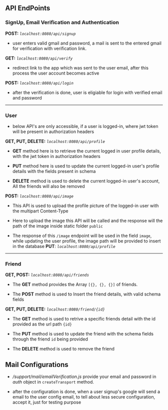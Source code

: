 ## **API EndPoints**

### **SignUp, Email Verification and Authentication**

**POST:** *`localhost:8080/api/signup`* 

- user enters valid gmail and password, a mail is sent to the entered gmail for verification with verification link.

**GET:** *`localhost:8080/api/verify`*

- redirect link to the app which was sent to the user email, after this process the user account becomes active

**POST:** *`localhost:8080/api/login`*

- after the verification is done, user is eligiable for login with verified email and password

----------

### **User**

- below API's are only accessible, if a user is logged-in, where jwt token will be present in authorization headers

**GET, PUT, DELETE:** *`localhost:8080/api/profile`*

- **GET** method here is to retrieve the current logged in user profile details, with the jwt token in authorization headers

-  **PUT** method here is used to update the current logged-in user's profile details with the fields present in schema

- **DELETE** method is used to delete the current logged-in user's account, All the friends will also be removed

**POST:** *`localhost:8080/api/image`*

- This API is used to upload the profile picture of the logged-in user with the multipart Content-Type

- Here to upload the image this API will be called and the response will the  path of the image inside static folder `public`

- The response of this `/image` endpoint will be used in the field `image`, while updating the user profile, the image path will be provided to insert in the database **PUT**: *`localhost:8080/api/profile`*


-------


### **Friend**

**GET, POST:** *`localhost:8080/api/friends`*

- The **GET** method provides the Array `[{}, {}, {}]` of friends.

- The **POST** method is used to Insert the friend details, with valid schema fields

**GET, PUT, DELETE:** *`localhost:8080/friend/{id}`*

- The **GET** method is used to retrive a specific friends detail with the id provided as the url path `{id}`

- The **PUT** method is used to update the friend with the schema fields through the friend `id` being provided

- The **DELETE** method is used to remove the friend 


## **Mail Configurations**

- */support/mail/emailVerification.js* provide your email and password in *auth* object in `createTransport` method.

- after the configuration is done, when a user signup's google will send a email to the user config email, to tell about less secure configuration, accept it, just for testing purpose


